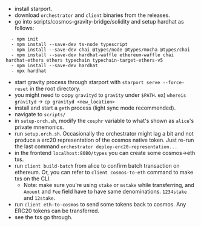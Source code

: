  - install starport.
 - download `orchestrator` and `client` binaries from the releases.
 - go into scripts/cosmos-gravity-bridge/solidity and setup hardhat as follows:
 ```
   - npm init
   - npm install --save-dev ts-node typescript
   - npm install --save-dev chai @types/node @types/mocha @types/chai
   - npm install --save-dev hardhat-waffle ethereum-waffle chai hardhat-ethers ethers typechain typechain-target-ethers-v5
   - npm install --save-dev hardhat
   - npx hardhat
 ```
 - start gravity process through starport with `starport serve --force-reset` in the root directory.
 - you might need to copy `gravityd` to `gravity` under `$PATH`. ex) `whereis gravityd` -> `cp gravityd <new_location>`
 - install and start a `geth` process (light sync mode recommended).
 - navigate to `scripts/`
 - in `setup-orch.sh`, modify the `cosphr` variable to what's shown as `alice`'s private mnemonics.
 - run `setup.orch.sh`. Occasionally the orchestrator might lag a bit and not produce a erc20 representation of the cosmos native token. Just re-run the last command `orchestrator deploy-erc20-representation...`
 - in the frontend `localhost:8080/types` you can create some cosmos->eth txs.
 - run `client build-batch` from alice to confirm batch transaction on ethereum. Or, you can refer to `client cosmos-to-eth` command to make txs on the CLI.
   - Note: make sure you're using `stake` or `mstake` while transferring, and `Amount` and `Fee` field have to have same denominations. `1234stake` and `12stake`. 
 - run `client eth-to-cosmos` to send some tokens back to cosmos. Any ERC20 tokens can be transferred.
 - see the txs go through.

